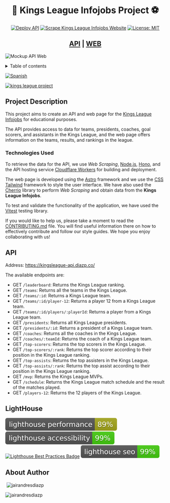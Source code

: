 <div align="center">
<h1>👑 Kings League Infojobs Project ⚽️</h1>

[![Deploy API](https://github.com/jairandresdiazp/kings-league-project/actions/workflows/deploy-api.yml/badge.svg?branch=main)](https://github.com/jairandresdiazp/kings-league-project/actions/workflows/deploy-api.yml) [![Scrape Kings League Infojobs Website](https://github.com/jairandresdiazp/kings-league-project/actions/workflows/scrape-kings-league-web.yml/badge.svg?branch=main)](https://github.com/jairandresdiazp/kings-league-project/actions/workflows/scrape-kings-league-web.yml) [![License: MIT](https://img.shields.io/badge/License-MIT-yellow.svg)](https://opensource.org/licenses/MIT)

<h2><a href='https://kingsleague-api.diazp.co/'>API</a> | <a href='https://kingsleague.diazp.co'>WEB</a></h2>
</div>

![Mockup API Web](assets/static/ui-mockup-web-api.png)

<details>
  <summary>Table of contents</summary>
  <ol>
    <li>
      <a href="#project-description">Project description</a>
    </li>
    <li>
      <a href="#technologies-used">Technologies used</a>
    </li>
    <li><a href="#api">API</a></li>
    <li><a href="#social-networks">Social networks</a></li>
		<li><a href="#lighthouse">Lighthouse</a></li>
		<li><a href="#about-author">About Author</a></li>
  </ol>
</details>

[![Spanish](https://img.shields.io/badge/language-Spanish-blue.svg)](README.md)

[![kings league project](https://jordinodejs.vercel.app/api/pin/?username=jairandresdiazp&repo=kings-league-project&theme=calm&bg_color=ff7b25&title_color=000000&icon_color=d64161&border_color=d64161&text_color=eeeee4)](https://github.com/jairandresdiazp/kings-league-project)

## Project Description

This project aims to create an API and web page for the [Kings League Infojobs](https://kingsleague.pro) for educational purposes.

The API provides access to data for teams, presidents, coaches, goal scorers, and assistants in the Kings League, and the web page offers information on the teams, results, and rankings in the league.

### Technologies Used

To retrieve the data for the API, we use _Web Scraping_, [Node.js](https://nodejs.org/en/), [Hono](https://honojs.dev/), and the API hosting service [Cloudflare Workers](https://workers.cloudflare.com/) for building and deployment.

The web page is developed using the [Astro](https://astro.build/) framework and we use the [CSS Tailwind](https://tailwindcss.com/) framework to style the user interface. We have also used the [Cherrio](https://github.com/cheeriojs/cheerio) library to perform _Web Scraping_ and obtain data from the **Kings League Infojobs**.

To test and validate the functionality of the application, we have used the [Vitest](https://vitest.dev/) testing library.

If you would like to help us, please take a moment to read the [CONTRIBUTING.md](https://github.com/jairandresdiazp/kings-league-project/blob/main/CONTRIBUTING.md) file. You will find useful information there on how to effectively contribute and follow our style guides. We hope you enjoy collaborating with us!

## API

Address: https://kingsleague-api.diazp.co/

The available endpoints are:

- GET `/leaderboard`: Returns the Kings League ranking.
- GET `/teams`: Returns all the teams in the Kings League.
- GET `/teams/:id`: Returns a Kings League team.
- GET `/teams/:id/player-12`: Returns a player 12 from a Kings League team.
- GET `/teams/:id/players/:playerId`: Returns a player from a Kings League team.
- GET `/presidents`: Returns all Kings League presidents.
- GET `/presidents/:id`: Returns a president of a Kings League team.
- GET `/coaches`: Returns all the coaches in the Kings League.
- GET `/coaches/:teamId`: Returns the coach of a Kings League team.
- GET `/top-scorers`: Returns the top scorers in the Kings League.
- GET `/top-scorers/:rank`: Returns the top scorer according to their position in the Kings League ranking.
- GET `/top-assists`: Returns the top assisters in the Kings League.
- GET `/top-assists/:rank`: Returns the top assist according to their position in the Kings League ranking.
- GET `/mvp`: Returns the Kings League MVPs.
- GET `/schedule`: Returns the Kings League match schedule and the result of the matches played.
- GET `/players-12`: Returns the 12 players of the Kings League.

## LightHouse

[![Lighthouse Performance Badge](./test_results/lighthouse_performance.svg)](https://github.com/jairandresdiazp/kings-league-project)
[![Lighthouse Accessibility Badge](./test_results/lighthouse_accessibility.svg)](https://github.com/jairandresdiazp/kings-league-project)
[![Lighthouse Best Practices Badge](./test_results/lighthouse_best-practices.svg)](https://github.com/jairandresdiazp/kings-league-project)
[![Lighthouse SEO Badge](./test_results/lighthouse_seo.svg)](https://github.com/jairandresdiazp/kings-league-project)

## About Author

<p>&nbsp;<img align="center" src="https://jordinodejs.vercel.app/api?username=jairandresdiazp&show_icons=true&locale=en&theme=calm" alt="jairandresdiazp" /></p>

<p><img align="left" src="https://jordinodejs.vercel.app/api/top-langs?username=jairandresdiazp&show_icons=true&locale=en&layout=compact&theme=calm&langs_count=8&hide=php,coffeescript" alt="jairandresdiazp" /></p>
